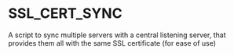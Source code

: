 # SSL_CERT_SYNC
 A script to sync multiple servers with a central listening server, that provides them all with the same SSL certificate (for ease of use)
